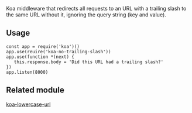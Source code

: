 Koa middleware that redirects all requests to an URL with a trailing slash to the same URL without it, ignoring the query string (key and value).

## Usage

	const app = require('koa')()
	app.use(reuire('koa-no-trailing-slash'))
	app.use(function *(next) {
	   this.response.body = 'Did this URL had a trailing slash?'
	})
	app.listen(8000)

## Related module

[koa-lowercase-url](https://www.npmjs.com/package/koa-lowercase-url)
